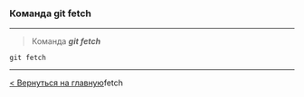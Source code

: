 ### Команда **git fetch**

---
> Команда ***git fetch*** 

```bush=
git fetch
```
---
[< Вернуться на главную](./readme.md)fetch